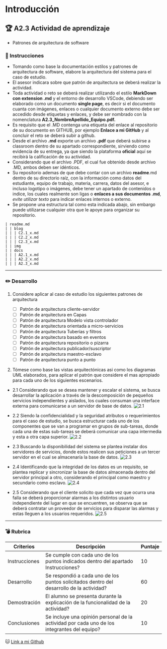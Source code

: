 # Introducción

## :trophy: A2.3 Actividad de aprendizaje

- Patrones de arquitectura de software

### :blue_book: Instrucciones

 - Tomando como base la documentación estilos y patrones de arquitectura de software, elabore la arquitectura del sistema para el caso de estudio.
 - El asesor indicara sobre que patrón de arquitectura se deberá realizar la actividad.
 - Toda actividad o reto se deberá realizar utilizando el estilo **MarkDown con extension .md** y el entorno de desarrollo VSCode, debiendo ser elaborado como un documento **single page**, es decir si el documento cuanta con imágenes, enlaces o cualquier documento externo debe ser accedido desde etiquetas y enlaces, y debe ser nombrado con la nomenclatura **A2.3_NombreApellido_Equipo.pdf.**
- Es requisito que el .MD contenga una etiqueta del enlace al repositorio de su documento en GITHUB, por ejemplo **Enlace a mi GitHub** y al concluir el reto se deberá subir a github.
- Desde el archivo **.md** exporte un archivo **.pdf** que deberá subirse a classroom dentro de su apartado correspondiente, sirviendo como evidencia de su entrega, ya que siendo la plataforma **oficial** aquí se recibirá la calificación de su actividad.
- Considerando que el archivo .PDF, el cual fue obtenido desde archivo .MD, ambos deben ser idénticos.
- Su repositorio ademas de que debe contar con un archivo **readme**.md dentro de su directorio raíz, con la información como datos del estudiante, equipo de trabajo, materia, carrera, datos del asesor, e incluso logotipo o imágenes, debe tener un apartado de contenidos o indice, los cuales realmente son ligas o **enlaces a sus documentos .md**, _evite utilizar texto_ para indicar enlaces internos o externo.
- Se propone una estructura tal como esta indicada abajo, sin embargo puede utilizarse cualquier otra que le apoye para organizar su repositorio.

``` 
| readme.md
| | blog
| | | C2.1_x.md
| | | C2.2_x.md
| | | C2.3_x.md
| | img
| | docs
| | | A2.1_x.md
| | | A2.2_x.md
| | | A2.3_x.md
```
___

### :pencil2: Desarrollo

1. Considere aplicar al caso de estudio los siguientes patrones de arquitectura
   
   - [ ] Patrón de arquitectura cliente-servidor
   - [ ] Patrón de arquitectura en Capas
   - [ ] Patrón de arquitectura Modelo vista controlador
   - [ ] Patrón de arquitectura orientada a micro-servicios
   - [ ] Patrón de arquitectura Tuberías y filtros
   - [ ] Patrón de arquitectura basado en eventos
   - [ ] Patrón de arquitectura repositorio o pizarra
   - [ ] Patrón de arquitectura publicador/suscriptor
   - [ ] Patrón de arquitectura maestro-esclavo
   - [ ] Patrón de arquitectura punto a punto

2. Tómese como base las vistas arquitectónicas asi como los diagramas UML elaborados, para aplicar el patrón que considere el mas apropiado para cada uno de los siguientes escenarios.
   
- 2.1 Considerando que se desea mantener y escalar el sistema, se busca desarrollar la aplicación a través de la descomposición de pequeños servicios independientes y aislados, los cuales consuman una interface externa para comunicarse a un servidor de base de datos.
![2.1](https://raw.githubusercontent.com/Elpoke12/AnalisisAvanzado_OsmarEnrique/master/img/micro-servicios.drawio.svg)

  
- 2.2 Siendo la confidencialidad y la seguridad atributos o requerimientos para el caso de estudio, se busca estructurar cada uno de los componentes que se van a programar en grupos de sub-tareas, donde cada una de estas sub-tareas se deberá comunicar una capa intermedia y esta a otra capa superior.
![2.2](https://raw.githubusercontent.com/OscarAbrahamH/AnalisisAvanzado_Desarrollo/master/img/diagrama%202.2.svg)

  
- 2.3 Buscando la disponibilidad del sistema se plantea instalar dos servidores de servicios, donde estos realicen sus peticiones a un tercer servidor en el cual se almacenaría la base de datos.
![2.3](https://raw.githubusercontent.com/Mauri7755/ANALISIS-AVANZADO-DE-SOFTWAREE/master/img/modelo%20de%203%20capas.svg)

  
- 2.4 Identificando que la integridad de los datos es un requisito, se plantea replicar y sincronizar la base de datos almacenada dentro del servidor principal a otro, considerando el principal como maestro y secundario como esclavo.
![2.4](https://raw.githubusercontent.com/abraham22rodriguez/AnalisisAvanzadoDeSoftware_AbrahamRodriguez/master/images/2.5_diagrama.drawio.png)


- 2.5 Considerando que el cliente solicito que cada vez que ocurra una falla se deberá proporcionar alarmas a los distintos usuario independiente del lugar en que se encuentren, se observa que se deberá contratar un proveedor de servicios para disparar las alarmas y estas lleguen a los usuarios requeridos.
![2.5](https://raw.githubusercontent.com/abraham22rodriguez/AnalisisAvanzadoDeSoftware_AbrahamRodriguez/master/images/2.5_MaestroEsclavo.drawio.png)


___   
### :bomb: Rubrica

| Criterios     | Descripción                                                                                  | Puntaje |
| ------------- | -------------------------------------------------------------------------------------------- | ------- |
| Instrucciones | Se cumple con cada uno de los puntos indicados dentro del apartado Instrucciones?            | 10      |  | 5 |
| Desarrollo    | Se respondió a cada uno de los puntos solicitados dentro del desarrollo de la actividad?     | 60      |
| Demostración  | El alumno se presenta durante la explicación de la funcionalidad de la actividad?            | 20      |
| Conclusiones  | Se incluye una opinión personal de la actividad  por cada uno de los integrantes del equipo? | 10      |

:cat: [Link a mi Github](https://github.com/Elpoke12/AnalisisAvanzado_OsmarEnrique)